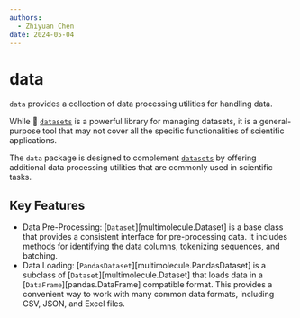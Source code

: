 ```yaml
---
authors:
  - Zhiyuan Chen
date: 2024-05-04
---
```


# data

`data` provides a collection of data processing utilities for handling data.

While :hugs: [`datasets`](https://huggingface.co/docs/datasets) is a powerful library for managing datasets, it is a general-purpose tool that may not cover all the specific functionalities of scientific applications.

The `data` package is designed to complement [`datasets`](https://huggingface.co/docs/datasets) by offering additional data processing utilities that are commonly used in scientific tasks.

## Key Features

- Data Pre-Processing: [`Dataset`][multimolecule.Dataset] is a base class that provides a consistent interface for pre-processing data. It includes methods for identifying the data columns, tokenizing sequences, and batching.
- Data Loading: [`PandasDataset`][multimolecule.PandasDataset] is a subclass of [`Dataset`][multimolecule.Dataset] that loads data in a [`DataFrame`][pandas.DataFrame] compatible format. This provides a convenient way to work with many common data formats, including CSV, JSON, and Excel files.
